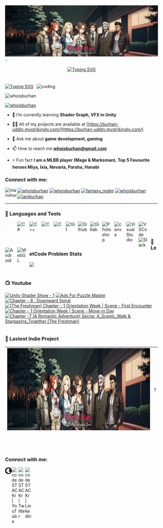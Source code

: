 ![logo](https://github.com/whoisburhan/whoisburhan/blob/main/FRESH-MAN.png)
-<p align="center">[![Typing SVG](https://readme-typing-svg.demolab.com?font=Anton&size=30&pause=1000&color=F20047&center=true&vCenter=true&random=false&height=35&lines=Game+Developer;Game+Programmer;Shader+Artist;An+Alien+From+Mars;Anime+Freak;Moronic+Gamer;Software+Engineer)](https://git.io/typing-svg)</p>

#

<!--- <h1 align="center">Hi 👋, I'm BURHAN</h1> -->
<img align="right" alt="coding" width="400" src="https://media.tenor.com/yz5C6S2X7c4AAAAC/alien-aliens.gif">
<a href="https://git.io/typing-svg"><img src="https://readme-typing-svg.demolab.com?font=Anton&pause=1000&color=F70C64&vCenter=true&random=false&width=435&lines=A+Moronic+Game+Developer;A+Moronic+Programmer;Shader+Artist;Crazy+Anime+Lover;A+Moronic+Gamer;Software+Engineer;Alien+From+Mars++%F0%9F%91%BD" alt="Typing SVG" /></a>
<p align="left"> <img src="https://komarev.com/ghpvc/?username=whoisburhan&label=Profile%20views&color=0e75b6&style=flat" alt="whoisburhan" /></p> 




<p align=""> <a href="https://twitter.com/whoisburhan" target="blank"><img src="https://img.shields.io/twitter/follow/whoisburhan?logo=twitter&style=for-the-badge" alt="whoisburhan" /></a> </p>

- 🌱 I’m currently learning **Shader Graph, VFX in Unity**

- 👨‍💻 All of my projects are available at [https://burhan-uddin.mystrikingly.com/](https://burhan-uddin.mystrikingly.com/)

- 💬 Ask me about **game development, gaming**

- 📫 How to reach me **whoisburhan@gmail.com**

- ⚡ Fun fact **I am a MLBB player (Mage & Marksman). Top 5 Favourite heroes Miya, Ixia, Novaria, Parsha, Hanabi**

<h3 align="left">Connect with me:</h3>
<p align="left">
<a href="mailto:whoisburhan@gmail.com"><img align="left" alt="mariabarkouzou | GMail" height="30" width="40"" src="https://camo.githubusercontent.com/4a3dd8d10a27c272fd04b2ce8ed1a130606f95ea6a76b5e19ce8b642faa18c27/68747470733a2f2f6564656e742e6769746875622e696f2f537570657254696e7949636f6e732f696d616765732f7376672f676d61696c2e737667" />
<a href="https://twitter.com/whoisburhan" target="blank"><img align="center" src="https://raw.githubusercontent.com/rahuldkjain/github-profile-readme-generator/master/src/images/icons/Social/twitter.svg" alt="whoisburhan" height="30" width="40" /></a>
<a href="https://linkedin.com/in/whoisburhan" target="blank"><img align="center" src="https://raw.githubusercontent.com/rahuldkjain/github-profile-readme-generator/master/src/images/icons/Social/linked-in-alt.svg" alt="whoisburhan" height="30" width="40" /></a>
<a href="https://www.youtube.com/c/fantasy_realm" target="blank"><img align="center" src="https://raw.githubusercontent.com/rahuldkjain/github-profile-readme-generator/master/src/images/icons/Social/youtube.svg" alt="fantasy_realm" height="30" width="40" /></a>
<a href="https://www.leetcode.com/whoisburhan" target="blank"><img align="center" src="https://raw.githubusercontent.com/rahuldkjain/github-profile-readme-generator/master/src/images/icons/Social/leet-code.svg" alt="whoisburhan" height="30" width="40" /></a>
<a href="https://discord.gg/iamburhan" target="blank"><img align="center" src="https://raw.githubusercontent.com/rahuldkjain/github-profile-readme-generator/master/src/images/icons/Social/discord.svg" alt="iamburhan" height="30" width="40" /></a>
</p>

---

### 🧰 Languages and Tools

<img align="left" alt="Unity" width="30px" style="padding-right:10px;" src="Unity_White.svg" src-dark="Unity_Black.svg"/>
<img align="left" alt="C#" width="30px" style="padding-right:10px;"  src="https://cdn.jsdelivr.net/gh/devicons/devicon/icons/csharp/csharp-original.svg" />
<img align="left" alt="C++" width="30px" style="padding-right:10px;" src="https://cdn.jsdelivr.net/gh/devicons/devicon/icons/cplusplus/cplusplus-original.svg" />
<img align="left" alt="C" width="30px" style="padding-right:10px;" src="https://cdn.jsdelivr.net/gh/devicons/devicon/icons/c/c-original.svg" />
<img align="left" alt="C" width="30px" style="padding-right:10px;" src="https://cdn.jsdelivr.net/gh/devicons/devicon/icons/python/python-original-wordmark.svg" />
<img align="left" alt="Git" width="30px" style="padding-right:10px;" src="https://cdn.jsdelivr.net/gh/devicons/devicon/icons/git/git-plain-wordmark.svg" />
<img align="left" alt="Github" width="30px" style="padding-right:10px;" src="https://cdn.jsdelivr.net/gh/devicons/devicon/icons/github/github-original-wordmark.svg" />
<img align="left" alt="Gitlab" width="30px" style="padding-right:10px;" src="https://cdn.jsdelivr.net/gh/devicons/devicon/icons/gitlab/gitlab-original-wordmark.svg" />
<img align="left" alt="Photoshop" width="30px" style="padding-right:10px;" src="https://cdn.jsdelivr.net/gh/devicons/devicon/icons/photoshop/photoshop-plain.svg" />
<img align="left" alt="canva" width="30px" style="padding-right:10px;" src="https://cdn.jsdelivr.net/gh/devicons/devicon/icons/canva/canva-original.svg" />
<img align="left" alt="VisualStudio" width="30px" style="padding-right:10px;" src="https://cdn.jsdelivr.net/gh/devicons/devicon/icons/visualstudio/visualstudio-plain.svg" />
<img align="left" alt="VSCode" width="30px" style="padding-right:10px;" src="https://cdn.jsdelivr.net/gh/devicons/devicon/icons/vscode/vscode-original.svg" />
<img align="left" alt="Slack" width="30px" style="padding-right:10px;" src="https://cdn.jsdelivr.net/gh/devicons/devicon/icons/slack/slack-original.svg" />
<img align="left" alt="Android" width="30px" style="padding-right:10px;" src="https://cdn.jsdelivr.net/gh/devicons/devicon/icons/android/android-original.svg" />
<img align="left" alt="WebGL" width="30px" style="padding-right:10px;" src="https://cdn.jsdelivr.net/gh/devicons/devicon/icons/html5/html5-original.svg" />
</br>

#

### 🧠 LeetCode Problem Stats

![](https://leetcard.jacoblin.cool/whoisburhan?ext=activity&theme=dark&animation=false) 

#

### 📺 Youtube

<!-- BEGIN YOUTUBE-CARDS -->
[![Unity Shader Show - 1](https://ytcards.demolab.com/?id=EUmzWWx0FC8&title=Unity+Shader+Show+-+1&lang=en&timestamp=1697889933&background_color=%230d1117&title_color=%23ffffff&stats_color=%23dedede&max_title_lines=1&width=250&border_radius=5 "Unity Shader Show - 1")](https://www.youtube.com/watch?v=EUmzWWx0FC8)
[![Ads For Puzzle Master](https://ytcards.demolab.com/?id=kg5nx5Ybkzc&title=Ads+For+Puzzle+Master&lang=en&timestamp=1692973331&background_color=%230d1117&title_color=%23ffffff&stats_color=%23dedede&max_title_lines=1&width=250&border_radius=5 "Ads For Puzzle Master")](https://www.youtube.com/watch?v=kg5nx5Ybkzc)
[![Chapter - 8 : Downward Spiral](https://ytcards.demolab.com/?id=-vQFARvu8_4&title=Chapter+-+8+%3A+Downward+Spiral&lang=en&timestamp=1685568184&background_color=%230d1117&title_color=%23ffffff&stats_color=%23dedede&max_title_lines=1&width=250&border_radius=5 "Chapter - 8 : Downward Spiral")](https://www.youtube.com/watch?v=-vQFARvu8_4)
[![(The Freshman) Chapter  - 1 Orientation  Week | Scene - First Encounter](https://ytcards.demolab.com/?id=P6THJuQoiN0&title=%28The+Freshman%29+Chapter++-+1+Orientation++Week+%7C+Scene+-+First+Encounter&lang=en&timestamp=1682941997&background_color=%230d1117&title_color=%23ffffff&stats_color=%23dedede&max_title_lines=1&width=250&border_radius=5 "(The Freshman) Chapter  - 1 Orientation  Week | Scene - First Encounter")](https://www.youtube.com/watch?v=P6THJuQoiN0)
[![Chapter  - 1 Orientation  Week | Scene - Move-in Day](https://ytcards.demolab.com/?id=EGItj5-PB04&title=Chapter++-+1+Orientation++Week+%7C+Scene+-+Move-in+Day&lang=en&timestamp=1682817389&background_color=%230d1117&title_color=%23ffffff&stats_color=%23dedede&max_title_lines=1&width=250&border_radius=5 "Chapter  - 1 Orientation  Week | Scene - Move-in Day")](https://www.youtube.com/watch?v=EGItj5-PB04)
[![Chapter -7 (A Romantic Adventure)  Secne: A_Scenic_Walk & Stargazing_Together [The Freshman]](https://ytcards.demolab.com/?id=-9QbyutZ_94&title=Chapter+-7+%28A+Romantic+Adventure%29++Secne%3A+A_Scenic_Walk+%26+Stargazing_Together+%5BThe+Freshman%5D&lang=en&timestamp=1681574189&background_color=%230d1117&title_color=%23ffffff&stats_color=%23dedede&max_title_lines=1&width=250&border_radius=5 "Chapter -7 (A Romantic Adventure)  Secne: A_Scenic_Walk & Stargazing_Together [The Freshman]")](https://www.youtube.com/watch?v=-9QbyutZ_94)
<!-- END YOUTUBE-CARDS -->

#

### 🧰 Lastest Indie Project


| <img src="https://github.com/whoisburhan/whoisburhan/raw/main/FRESH-MAN.png" width="480" height="270"> | ! |
|---------|---------|

<!-- [![GitHub Streak](https://streak-stats.demolab.com/?user=whoisburhan&theme=dark)](https://git.io/streak-stats) -->

<!-- [![Top Langs](https://github-readme-stats.vercel.app/api/top-langs/?username=whoisburhan&layout=compact&theme=dark)](https://github.com/anuraghazra/github-readme-stats) -->

#


<!-- ![Anurag's GitHub stats](https://github-readme-stats.vercel.app/api?username=whoisburhan&show_icons=true&theme=dark) -->


#





</br>




### Connect with me:

[<img align="left" alt="codeSTACKr.com" width="22px" src="https://raw.githubusercontent.com/iconic/open-iconic/master/svg/globe.svg" />][website]
[<img align="left" alt="codeSTACKr | YouTube" width="22px" src="https://cdn.jsdelivr.net/npm/simple-icons@v3/icons/youtube.svg" />][youtube]
[<img align="left" alt="codeSTACKr | Twitter" width="22px" src="https://cdn.jsdelivr.net/npm/simple-icons@v3/icons/twitter.svg" />][Twitter]
[<img align="left" alt="codeSTACKr | LinkedIn" width="22px" src="https://cdn.jsdelivr.net/npm/simple-icons@v3/icons/linkedin.svg" />][linkedin]


[website]: https://burhan-uddin.mystrikingly.com
[Twitter]: https://twitter.com/whoisburhan
[youtube]: https://www.youtube.com/channel/UC1sdbmziSR3Abluba5bfQww
[linkedin]: https://www.linkedin.com/in/whoisburhan/




